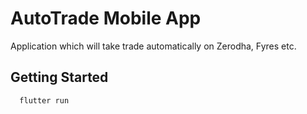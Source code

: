 # AutoTrade Mobile App

Application which will take trade automatically on Zerodha, Fyres etc.

## Getting Started

```
  flutter run
  
```